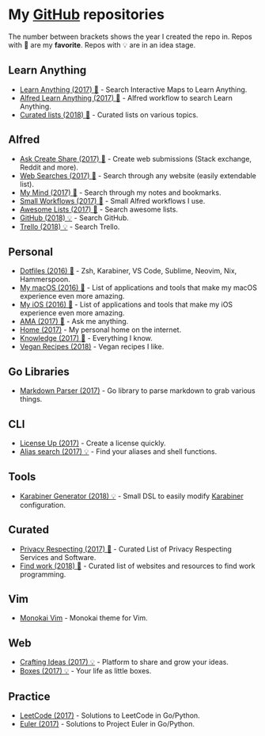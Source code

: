 # My [GitHub](https://github.com/nikitavoloboev) repositories
The number between brackets shows the year I created the repo in. Repos with 🌟 are my **favorite**. Repos with 💡 are in an idea stage.

## Learn Anything
- [Learn Anything (2017) 🌟](https://github.com/learn-anything/learn-anything#readme) - Search Interactive Maps to Learn Anything.
- [Alfred Learn Anything (2017) 🌟](https://github.com/nikitavoloboev/alfred-learn-anything#readme) - Alfred workflow to search Learn Anything.
- [Curated lists (2018) 🌟](https://github.com/learn-anything/curated-lists#readme) - Curated lists on various topics.

## Alfred
- [Ask Create Share (2017) 🌟](https://github.com/nikitavoloboev/alfred-ask-create-share#readme) - Create web submissions (Stack exchange, Reddit and more).
- [Web Searches (2017) 🌟](https://github.com/nikitavoloboev/alfred-web-searches#readme) - Search through any website (easily extendable list).
- [My Mind (2017) 🌟](https://github.com/nikitavoloboev/alfred-my-mind#readme) - Search through my notes and bookmarks.
- [Small Workflows (2017) 🌟](https://github.com/nikitavoloboev/small-workflows#readme) - Small Alfred workflows I use.
- [Awesome Lists (2017) 🌟](https://github.com/nikitavoloboev/alfred-awesome-lists#readme) - Search awesome lists.
- [GitHub (2018) 💡](https://github.com/nikitavoloboev/alfred-github-users#readme) - Search GitHub.
- [Trello (2018) 💡](https://github.com/nikitavoloboev/alfred-trello#readme) - Search Trello.

## Personal
- [Dotfiles (2016) 🌟](https://github.com/nikitavoloboev/dotfiles#readme) - Zsh, Karabiner, VS Code, Sublime, Neovim, Nix, Hammerspoon.
- [My macOS (2016) 🌟](https://github.com/nikitavoloboev/my-mac-os#readme) - List of applications and tools that make my macOS experience even more amazing.
- [My iOS (2016) 🌟](https://github.com/nikitavoloboev/my-ios#readme) - List of applications and tools that make my iOS experience even more amazing.
- [AMA (2017) 🌟](https://github.com/nikitavoloboev/ama#readme) - Ask me anything.
- [Home (2017)](https://github.com/nikitavoloboev/nikitavoloboev.xyz#readme) - My personal home on the internet.
- [Knowledge (2017) 🌟](https://github.com/nikitavoloboev/knowledge#readme) - Everything I know.
- [Vegan Recipes (2018)](https://github.com/nikitavoloboev/vegan-recipes#readme) - Vegan recipes I like.

## Go Libraries
- [Markdown Parser (2017)](https://github.com/nikitavoloboev/markdown-parser#readme) - Go library to parse markdown to grab various things.

## CLI
- [License Up (2017)](https://github.com/nikitavoloboev/license-up#readme) - Create a license quickly.
- [Alias search (2017) 💡](https://github.com/nikitavoloboev/alias-search#readme) - Find your aliases and shell functions.

## Tools
- [Karabiner Generator (2018) 💡](https://github.com/nikitavoloboev/karabiner-dsl#readme) - Small DSL to easily modify [Karabiner](https://github.com/tekezo/Karabiner-Elements) configuration.

## Curated
- [Privacy Respecting (2017) 🌟](https://github.com/nikitavoloboev/privacy-respecting#readme) - Curated List of Privacy Respecting Services and Software.
- [Find work (2018) 🌟](https://github.com/nikitavoloboev/find-work#readme) - Curated list of websites and resources to find work programming.

## Vim
- [Monokai Vim](https://github.com/nikitavoloboev/monokai-vim#readme) - Monokai theme for Vim.

## Web
- [Crafting Ideas (2017) 💡](https://github.com/nikitavoloboev/crafting-ideas#readme) - Platform to share and grow your ideas.
- [Boxes (2017) 💡](https://github.com/nikitavoloboev/boxes#readme) - Your life as little boxes.

## Practice
- [LeetCode (2017)](https://github.com/nikitavoloboev/leetcode#readme) - Solutions to LeetCode in Go/Python.
- [Euler (2017)](https://github.com/nikitavoloboev/euler#readme) - Solutions to Project Euler in Go/Python.